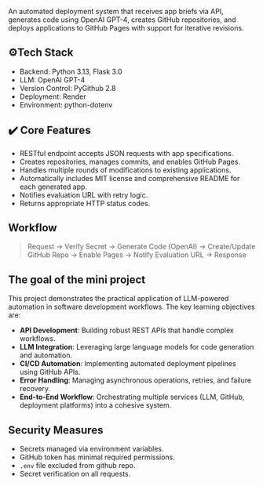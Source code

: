 An automated deployment system that receives app briefs via API, generates code using OpenAI GPT-4, creates GitHub repositories, and deploys applications to GitHub Pages with support for iterative revisions.

## ⚙️Tech Stack
- Backend: Python 3.13, Flask 3.0
- LLM: OpenAI GPT-4
- Version Control: PyGithub 2.8
- Deployment: Render
- Environment: python-dotenv

## ✔️ Core Features
- RESTful endpoint accepts JSON requests with app specifications.
- Creates repositories, manages commits, and enables GitHub Pages.
- Handles multiple rounds of modifications to existing applications.
- Automatically includes MIT license and comprehensive README for each generated app.
- Notifies evaluation URL with retry logic.
- Returns appropriate HTTP status codes.

## Workflow
> Request → Verify Secret → Generate Code (OpenAI) → Create/Update GitHub Repo → Enable Pages → Notify Evaluation URL → Response

## The goal of the mini project

This project demonstrates the practical application of LLM-powered automation in software development workflows. The key learning objectives are:

- **API Development**: Building robust REST APIs that handle complex workflows.
- **LLM Integration**: Leveraging large language models for code generation and automation.
- **CI/CD Automation**: Implementing automated deployment pipelines using GitHub APIs.
- **Error Handling**: Managing asynchronous operations, retries, and failure recovery.
- **End-to-End Workflow**: Orchestrating multiple services (LLM, GitHub, deployment platforms) into a cohesive system.

## Security Measures

- Secrets managed via environment variables.
- GitHub token has minimal required permissions.
- `.env` file excluded from github repo.
- Secret verification on all requests.
